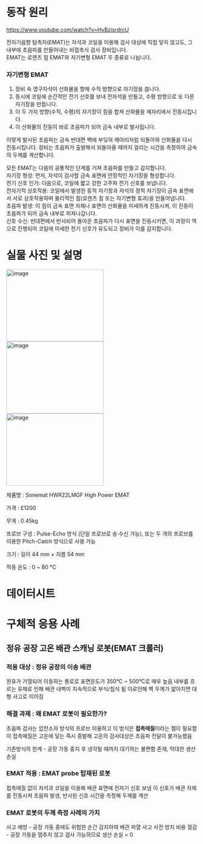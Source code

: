 # 동작 원리  
https://www.youtube.com/watch?v=HyBzjsrdrcU  

전자기음향 탐촉자(EMAT)는 자석과 코일을 이용해 검사 대상에 직접 닿지 않고도, 그 내부에 초음파를 만들어내는 비접촉식 검사 장비입니다.  
EMAT는 로렌츠 힘 EMAT와 자기변형 EMAT 두 종류로 나뉩니다.  

### 자기변형 EMAT
1. 장비 속 영구자석이 산화물을 향해 수직 방향으로 자기장을 쏩니다.  
2. 동시에 코일에 순간적인 전기 신호를 보내 전자석을 만들고, 수평 방향으로 또 다른 자기장을 만듭니다.  
3. 이 두 가지 방향(수직, 수평)의 자기장이 힘을 합쳐 산화물을 제자리에서 진동시킵니다.  
4. 이 산화물의 진동이 바로 초음파가 되어 금속 내부로 발사됩니다.  

이렇게 발사된 초음파는 금속 반대편 벽에 부딪혀 메아리처럼 되돌아와 산화물을 다시 진동시킵니다. 장비는 초음파가 출발해서 되돌아올 때까지 걸리는 시간을 측정하여 금속의 두께를 계산합니다.

모든 EMAT는 다음의 공통적인 단계를 거쳐 초음파를 만들고 감지합니다.  
자기장 형성: 먼저, 자석이 검사할 금속 표면에 안정적인 자기장을 형성합니다.  
전기 신호 인가: 다음으로, 코일에 짧고 강한 고주파 전기 신호를 보냅니다.  
전자기적 상호작용: 코일에서 발생한 동적 자기장과 자석의 정적 자기장이 금속 표면에서 서로 상호작용하며 물리적인 힘(로렌츠 힘 또는 자기변형 효과)을 만들어냅니다.  
초음파 발생: 이 힘이 금속 표면 자체나 표면의 산화물을 미세하게 진동시켜, 이 진동이 초음파가 되어 금속 내부로 퍼져나갑니다.  
신호 수신: 반대편에서 반사되어 돌아온 초음파가 다시 표면을 진동시키면, 이 과정이 역으로 진행되어 코일에 미세한 전기 신호가 유도되고 장비가 이를 감지합니다.  


# 실물 사진 및 설명   
<img width="256" height="190" alt="image" src="https://github.com/user-attachments/assets/f3f552da-42e9-4c53-8a6d-ebe6ca6a2a46" /><img width="256" height="190" alt="image" src="https://github.com/user-attachments/assets/ec36406d-e1f1-4ccc-830e-1172cc87613f" /><img width="256" height="190" alt="image" src="https://github.com/user-attachments/assets/cde82ff4-53bd-4b03-831c-e783b89d2cfb" />    






제품명 : Sonemat HWR22LMGF High Power EMAT   

가격 :  £1200    

무게  : 0.45kg    

프로브 구성 : Pulse-Echo 방식 (단일 프로브로 송·수신 가능), 또는 두 개의 프로브를 이용한 Pitch-Catch 방식으로 사용 가능    

크기 : 길이 44 mm × 지름 54 mm     

작동 온도 : 0 ~ 80 °C   


# 데이터시트  

# 구체적 응용 사례  
## 정유 공장 고온 배관 스캐닝 로봇(EMAT 크롤러)

### 적용 대상 : 정유 공장의 이송 배관
원유가 가열되어 이동하는 통로로 표면온도가 350°C ~ 500°C로 매우 높음
내부를 흐르는 유체로 인해 배관 내벽이 지속적으로 부식/침식 됨
이로인해 벽 두께가 얇아지면 대형 사고로 이어짐

### 해결 과제 : 왜 EMAT 로봇이 필요한가?
초음파 검사는 압전소자 방식의 프로브 이용하고 이 방식은 **접촉매질**이라는 젤이 필요함
이 접촉매질은 고온에 닿는 즉시 증발해 고온의 검사대상은 초음파 전달이 불가능했음

기존방식의 한계 - 공장 가동 중지 후 냉각될 때까지 대기하는 불편함 존재, 막대한 생산 손실

### EMAT 적용 : EMAT probe 탑재된 로봇
접촉매질 없이 자석과 코일을 이용해 배관 표면에 전자기 신호 보냄
이 신호가 배관 자체를 진동시켜 초음파 발생, 반사된 신호 시간을 측정해 두께를 계산

### EMAT 로봇의 두께 측정 사례의 가치
사고 예방 - 공장 가동 중에도 위험한 순간 감지하여 배관 파열 사고 사전 방지
비용 절감 - 공장 가동을 멈추지 않고 검사 가능하므로 생산 손실 = 0


